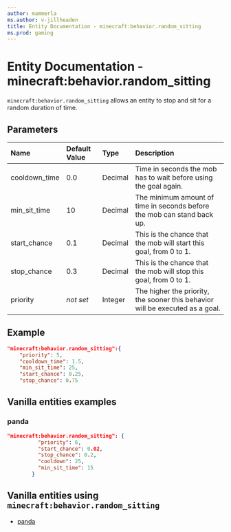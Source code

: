 ```yaml
---
author: mammerla
ms.author: v-jillheaden
title: Entity Documentation - minecraft:behavior.random_sitting
ms.prod: gaming
---
```


# Entity Documentation - minecraft:behavior.random_sitting

`minecraft:behavior.random_sitting` allows an entity to stop and sit for a random duration of time.

## Parameters

|Name |Default Value  |Type  |Description  |
|:----------|:----------|:----------|:----------|
|cooldown_time| 0.0| Decimal| Time in seconds the mob has to wait before using the goal again. |
|min_sit_time| 10| Decimal| The minimum amount of time in seconds before the mob can stand back up. |
|start_chance| 0.1| Decimal| This is the chance that the mob will start this goal, from 0 to 1. |
|stop_chance| 0.3| Decimal|  This is the chance that the mob will stop this goal, from 0 to 1. |
|priority|*not set*|Integer|The higher the priority, the sooner this behavior will be executed as a goal.|

## Example

```json
"minecraft:behavior.random_sitting":{
    "priority": 5,
    "cooldown_time": 1.5,
    "min_sit_time": 25,
    "start_chance": 0.25,
    "stop_chance": 0.75
```

## Vanilla entities examples

### panda

```json
"minecraft:behavior.random_sitting": {
          "priority": 6,
          "start_chance": 0.02,
          "stop_chance": 0.2,
          "cooldown": 25,
          "min_sit_time": 15
        }
```

## Vanilla entities using `minecraft:behavior.random_sitting`

- [panda](../../../../Source/VanillaBehaviorPack_Snippets/entities/panda.md)
